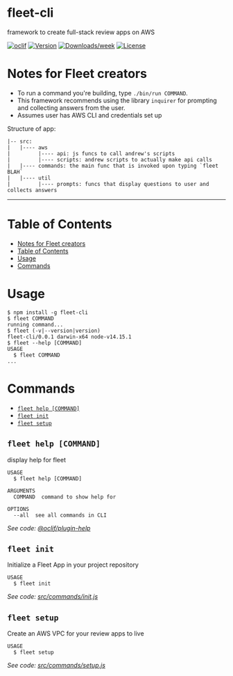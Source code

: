 fleet-cli
=========

framework to create full-stack review apps on AWS

[![oclif](https://img.shields.io/badge/cli-oclif-brightgreen.svg)](https://oclif.io)
[![Version](https://img.shields.io/npm/v/fleet-cli.svg)](https://npmjs.org/package/fleet-cli)
[![Downloads/week](https://img.shields.io/npm/dw/fleet-cli.svg)](https://npmjs.org/package/fleet-cli)
[![License](https://img.shields.io/npm/l/fleet-cli.svg)](https://github.com/Mush-Framework/fleet-cli/blob/master/package.json)

# Notes for Fleet creators

- To run a command you're building, type `./bin/run COMMAND`.
- This framework recommends using the library `inquirer` for prompting and collecting answers from the user.
- Assumes user has AWS CLI and credentials set up

Structure of app:
```
|-- src: 
|   |---- aws
|         |---- api: js funcs to call andrew's scripts
|         |---- scripts: andrew scripts to actually make api calls
|   |---- commands: the main func that is invoked upon typing `fleet BLAH`
|   |---- util
|         |---- prompts: funcs that display questions to user and collects answers
```

---

# Table of Contents 
<!-- toc -->
* [Notes for Fleet creators](#notes-for-fleet-creators)
* [Table of Contents](#table-of-contents)
* [Usage](#usage)
* [Commands](#commands)
<!-- tocstop -->
# Usage
<!-- usage -->
```sh-session
$ npm install -g fleet-cli
$ fleet COMMAND
running command...
$ fleet (-v|--version|version)
fleet-cli/0.0.1 darwin-x64 node-v14.15.1
$ fleet --help [COMMAND]
USAGE
  $ fleet COMMAND
...
```
<!-- usagestop -->
# Commands
<!-- commands -->
* [`fleet help [COMMAND]`](#fleet-help-command)
* [`fleet init`](#fleet-init)
* [`fleet setup`](#fleet-setup)

## `fleet help [COMMAND]`

display help for fleet

```
USAGE
  $ fleet help [COMMAND]

ARGUMENTS
  COMMAND  command to show help for

OPTIONS
  --all  see all commands in CLI
```

_See code: [@oclif/plugin-help](https://github.com/oclif/plugin-help/blob/v3.2.2/src/commands/help.ts)_

## `fleet init`

Initialize a Fleet App in your project repository

```
USAGE
  $ fleet init
```

_See code: [src/commands/init.js](https://github.com/Mush-Framework/fleet-cli/blob/v0.0.1/src/commands/init.js)_

## `fleet setup`

Create an AWS VPC for your review apps to live

```
USAGE
  $ fleet setup
```

_See code: [src/commands/setup.js](https://github.com/Mush-Framework/fleet-cli/blob/v0.0.1/src/commands/setup.js)_
<!-- commandsstop -->
